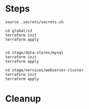 # Steps
```shell script
source .secrets/secrets.sh

cd global/s3
terraform init
terraform apply


cd stage/data-stores/mysql
terraform init
terraform apply

cd stage/services/webserver-cluster
terraform init
terraform apply

```

# Cleanup
```shell script
```

